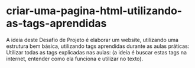 # criar-uma-pagina-html-utilizando-as-tags-aprendidas
A ideia deste Desafio de Projeto é elaborar um website, utilizando uma estrutura bem básica, utilizando tags aprendidas durante as aulas práticas:   Utilizar todas as tags explicadas nas aulas: (a ideia é buscar estas tags na internet, entender como ela funciona e utilizar no texto).
